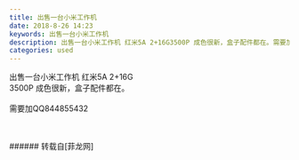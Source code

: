 ```yaml
---
title: 出售一台小米工作机
date: 2018-8-26 14:23
keywords: 出售一台小米工作机
description: 出售一台小米工作机 红米5A 2+16G3500P 成色很新，盒子配件都在。需要加QQ844855432 
categories: used
---
```

<td class="t_f" id="postmessage_1688637">

出售一台小米工作机 红米5A 2+16G<br/>
3500P 成色很新，盒子配件都在。<br/>
<br/>
需要加QQ844855432 <br/>
<br/>
<br/>
</td>
###### 转载自[菲龙网]
